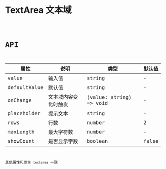 # TextArea 文本域

<code src="./demos/index.tsx" />

# API

| 属性         | 说明                 | 类型                    | 默认值 |
| ------------ | -------------------- | ----------------------- | ------ |
| value        | 输入值               | string                  | -      |
| defaultValue | 默认值               | string                  | -      |
| onChange     | 文本域内容变化时触发 | (value: string) => void | -      |
| placeholder  | 提示文本             | string                  | -      |
| rows         | 行数                 | number                  | 2      |
| maxLength    | 最大字符数           | number                  | -      |
| showCount    | 是否显示字数         | boolean                 | false  |

其他属性和原生 `textarea` 一致
